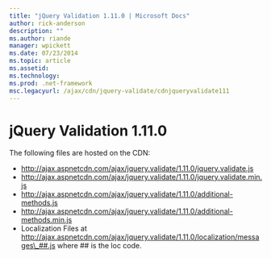 ```yaml
---
title: "jQuery Validation 1.11.0 | Microsoft Docs"
author: rick-anderson
description: ""
ms.author: riande
manager: wpickett
ms.date: 07/23/2014
ms.topic: article
ms.assetid: 
ms.technology: 
ms.prod: .net-framework
msc.legacyurl: /ajax/cdn/jquery-validate/cdnjqueryvalidate111
---
```

jQuery Validation 1.11.0
====================
The following files are hosted on the CDN:

- http://ajax.aspnetcdn.com/ajax/jquery.validate/1.11.0/jquery.validate.js
- http://ajax.aspnetcdn.com/ajax/jquery.validate/1.11.0/jquery.validate.min.js
- http://ajax.aspnetcdn.com/ajax/jquery.validate/1.11.0/additional-methods.js
- http://ajax.aspnetcdn.com/ajax/jquery.validate/1.11.0/additional-methods.min.js
- Localization Files at http://ajax.aspnetcdn.com/ajax/jquery.validate/1.11.0/localization/messages\_##.js where ## is the loc code.